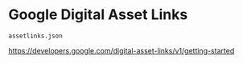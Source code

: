 # Google Digital Asset Links

`assetlinks.json`

https://developers.google.com/digital-asset-links/v1/getting-started
